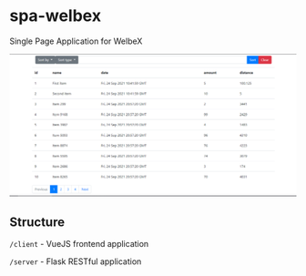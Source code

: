 # spa-welbex
Single Page Application for WelbeX

![Preview](https://github.com/tinytengu/spa-welbex/blob/main/media/preview.png?raw=true)

## Structure
`/client` - VueJS frontend application

`/server` - Flask RESTful application